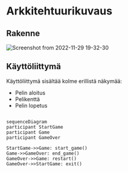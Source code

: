 # Arkkitehtuurikuvaus
## Rakenne

![Screenshot from 2022-11-29 19-32-30](https://user-images.githubusercontent.com/102189885/204601032-0a90e9b9-5c99-4518-aec4-a681539d6065.png)

## Käyttöliittymä

Käyttöliittymä sisältää kolme erillistä näkymää:

* Pelin aloitus
* Pelikenttä
* Pelin lopetus

```mermaid

sequenceDiagram
participant StartGame
participant Game
participant GameOver

StartGame->>Game: start_game()
Game->>GameOver: end_game()
GameOver->>Game: restart()
GameOver->>StartGame: exit()

